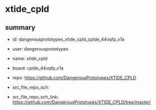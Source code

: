 # xtide_cpld
 
## summary 
* id: dangerousprototypes_xtide_cpld_cpide_44vqfp_v1a
* user: dangerousprototypes
* name: xtide_cpld
* board: cpide_44vqfp_v1a
* repo: https://github.com/DangerousPrototypes/XTIDE_CPLD



* src_file_repo_sch: 
* src_file_repo_sch_link: https://github.com/DangerousPrototypes/XTIDE_CPLD/tree/master/




